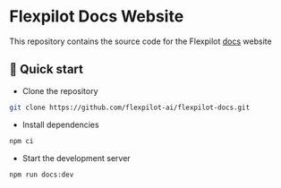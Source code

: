# Flexpilot Docs Website

This repository contains the source code for the Flexpilot [docs](https://flexpilot.ai) website

## 🚀 Quick start

- Clone the repository

```sh
git clone https://github.com/flexpilot-ai/flexpilot-docs.git
```

- Install dependencies

```sh
npm ci
```

- Start the development server

```sh
npm run docs:dev
```
